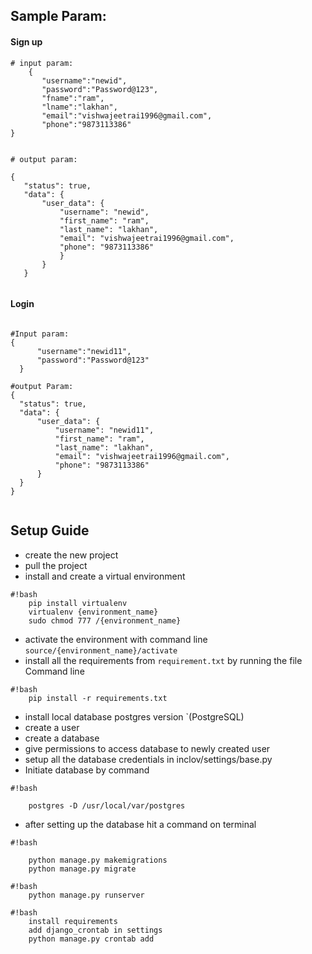 ## Sample Param:

#### Sign up

```
# input param:
	{
       "username":"newid",
       "password":"Password@123",
       "fname":"ram",
       "lname":"lakhan",
       "email":"vishwajeetrai1996@gmail.com",
       "phone":"9873113386"
}


# output param:

{
   "status": true,
   "data": {
       "user_data": {
           "username": "newid",
           "first_name": "ram",
           "last_name": "lakhan",
           "email": "vishwajeetrai1996@gmail.com",
           "phone": "9873113386"
           }
       }
   }


```

#### Login

```

#Input param:
{
      "username":"newid11",
      "password":"Password@123"
  }

#output Param:
{
  "status": true,
  "data": {
      "user_data": {
          "username": "newid11",
          "first_name": "ram",
          "last_name": "lakhan",
          "email": "vishwajeetrai1996@gmail.com",
          "phone": "9873113386"
      }
  }
}


```

## Setup Guide

- create the new project
- pull the project
- install and create a virtual environment

```
#!bash
    pip install virtualenv
    virtualenv {environment_name}
    sudo chmod 777 /{environment_name}
```

- activate the environment with command line `source/{environment_name}/activate`
- install all the requirements from `requirement.txt` by running the file Command line

```
#!bash
    pip install -r requirements.txt
```

- install local database postgres version `(PostgreSQL)
- create a user
- create a database
- give permissions to access database to newly created user
- setup all the database credentials in inclov/settings/base.py
- Initiate database by command

```
#!bash

    postgres -D /usr/local/var/postgres
```

- after setting up the database hit a command on terminal

```
#!bash

    python manage.py makemigrations
    python manage.py migrate
```

```
#!bash
    python manage.py runserver

```

```
#!bash
    install requirements
    add django_crontab in settings
    python manage.py crontab add


```
